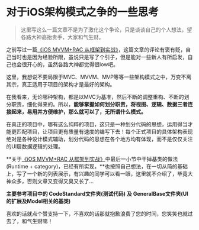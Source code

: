 # 对于iOS架构模式之争的一些思考

> 这里写这么一篇文章不是为了激化这个争论，只是谈谈自己的个人想法，望各路大神高抬贵手，大家和气生财。

之前写过一篇[《iOS MVVM+RAC 从框架到实战》](http://www.jianshu.com/p/3beb21d5def2)，这篇文章的评论有褒有贬，自己当时也是因为经验所限，虽说只是写了个引子，但是能对一些新人有所启发，自己也会很开心的，虽然各路大神都觉得很low吧。

这里，我想说不要局限于MVC、MVVM、MVP等等一些架构模式之中，万变不离其宗，真正适用于项目的架构才是最好的架构。

在我看来，无论哪种架构，都是以MVC为基准，然后不断的调整重构、不断的划分职责，细化得来的。所以，**能够掌握如何划分职责，将视图、逻辑、数据三者连接起来，易用并方便维护，那么就可以了，无所谓什么模式。**

在真正的项目中，哪有这么纯粹的项目，这只是一种划分代码的思想，运用得当才能更匹配项目，让项目更有质量有速度的编写下去！每个正式项目的具体架构表现绝对是各种设计模式辅助，划分代码的思想在各个地方均有体现，而不是仅仅关注的UI层数据逻辑的处理。

**关于[《iOS MVVM+RAC 从框架到实战》](http://www.jianshu.com/p/3beb21d5def2)中最后一小节中干掉基类的做法(Runtime + category)，已经有所实现，**也按照自己想法，在一切从简的基础上，写了一个新的列表展示，有兴趣的同学可以看一眼，这里就不介绍了，毕竟大神众多，否则文章又变得又臭又长了...

**主要参考项目中的 CodeStandard文件夹(测试代码) 及 GeneralBase文件夹(UI的扩展及Model相关的基类)**

喜欢的话就点个赞支持一下，不喜欢的话那就抱歉浪费了您的时间，您笑笑也就过去了，和气生财嘛！
